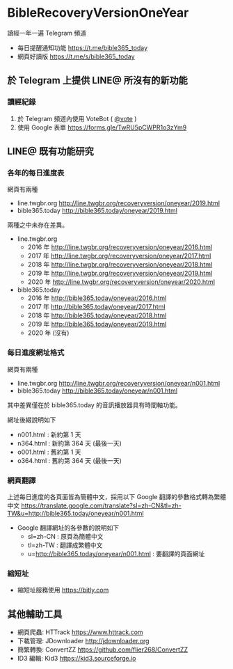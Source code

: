 # BibleRecoveryVersionOneYear

讀經一年一遍 Telegram 頻道

* 每日提醒通知功能
https://t.me/bible365_today
* 網頁好讀版
https://t.me/s/bible365_today

## 於 Telegram 上提供 LINE@ 所沒有的新功能
### 讀經紀錄
1. 於 Telegram 頻道內使用 VoteBot ( [@vote](https://t.me/vote) )
2. 使用 Google 表單 https://forms.gle/TwRU5pCWPR1o3zYm9

## LINE@ 既有功能研究

### 各年的每日進度表

網頁有兩種
* line.twgbr.org http://line.twgbr.org/recoveryversion/oneyear/2019.html
* bible365.today http://bible365.today/oneyear/2019.html

兩種之中未存在差異。

* line.twgbr.org
	* 2016 年
	http://line.twgbr.org/recoveryversion/oneyear/2016.html
	* 2017 年
	http://line.twgbr.org/recoveryversion/oneyear/2017.html
	* 2018 年
	http://line.twgbr.org/recoveryversion/oneyear/2018.html
	* 2019 年
	http://line.twgbr.org/recoveryversion/oneyear/2019.html
	* 2020 年
	http://line.twgbr.org/recoveryversion/oneyear/2020.html
* bible365.today
	* 2016 年
	http://bible365.today/oneyear/2016.html
	* 2017 年
	http://bible365.today/oneyear/2017.html
	* 2018 年
	http://bible365.today/oneyear/2018.html
	* 2019 年
	http://bible365.today/oneyear/2019.html
	* 2020 年 (沒有)

### 每日進度網址格式

網頁有兩種
* line.twgbr.org http://line.twgbr.org/recoveryversion/oneyear/n001.html
* bible365.today http://bible365.today/oneyear/n001.html 

其中差異僅在於 bible365.today 的音訊播放器具有時間軸功能。

網址後綴說明如下
* n001.html : 新約第 1 天
* n364.html : 新約第 364 天 (最後一天)
* o001.html : 舊約第 1 天
* o364.html : 舊約第 364 天 (最後一天)

### 網頁翻譯
上述每日進度的各頁面皆為簡體中文，採用以下 Google 翻譯的參數格式轉為繁體中文
https://translate.google.com/translate?sl=zh-CN&tl=zh-TW&u=http://bible365.today/oneyear/n001.html
* Google 翻譯網址的各參數的說明如下
	* sl=zh-CN : 原頁為簡體中文
	* tl=zh-TW : 翻譯成繁體中文
	* u=http://bible365.today/oneyear/n001.html : 要翻譯的頁面網址

### 縮短址
* 縮短址服務使用 https://bitly.com

## 其他輔助工具
* 網頁爬蟲: HTTrack https://www.httrack.com
* 下載管理: JDownloader http://jdownloader.org
* 簡繁轉換: ConvertZZ https://github.com/flier268/ConvertZZ
* ID3 編輯: Kid3 https://kid3.sourceforge.io